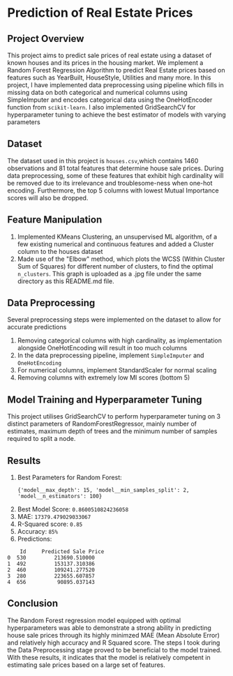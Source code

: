 # Prediction of Real Estate Prices
## Project Overview
This project aims to predict sale prices of real estate using a dataset of known houses and its prices in the housing market. We implement a Random Forest Regression Algorithm to predict Real Estate prices based on features such as YearBuilt, HouseStyle, Utilities and many more.
In this project, I have implemented data preprocessing using pipeline which fills in missing data on both categorical and numerical columns using SimpleImputer and encodes categorical data using the OneHotEncoder function from ```scikit-learn```. I also implemented GridSearchCV for hyperparameter tuning to achieve the best estimator of models with varying parameters
## Dataset
The dataset used in this project is ```houses.csv```,which contains 1460 observations and 81 total features that determine house sale prices. During data preprocessing, some of these features that exhibit high cardinality will be removed due to its irrelevance and troublesome-ness when one-hot encoding. Furthermore, the top 5 columns with lowest Mutual Importance scores will also be dropped.
## Feature Manipulation
1. Implemented KMeans Clustering, an unsupervised ML algorithm, of a few existing numerical and continuous features  and added a Cluster column to the houses dataset
2. Made use of the "Elbow" method, which plots the WCSS (Within Cluster Sum of Squares) for different number of clusters, to find the optimal ```n_clusters```. This graph is uploaded as a .jpg file under the same directory as this README.md file. 
## Data Preprocessing
Several preprocessing steps were implemented on the dataset to allow for accurate predictions
1. Removing categorical columns with high cardinality, as implementation alongside OneHotEncoding will result in too much columns
2. In the data preprocessing pipeline, implement ```SimpleImputer``` and ```OneHotEncoding```
3. For numerical columns, implement StandardScaler for normal scaling
4. Removing columns with extremely low MI scores (bottom 5)
   
## Model Training and Hyperparameter Tuning
This project utilises GridSearchCV to perform hyperparameter tuning on 3 distinct parameters of RandomForestRegressor, mainly number of estimates, maximum depth of trees and the minimum number of samples required to split a node.
## Results
1. Best Parameters for Random Forest:
   ```
   {'model__max_depth': 15, 'model__min_samples_split': 2, 'model__n_estimators': 100}
   ```
2. Best Model Score: ```0.8600510824236058```
3. MAE: ```17379.479029033067```
4. R-Squared score: ```0.85```
5. Accuracy: ```85%```
6. Predictions:
```
    Id     Predicted Sale Price
0  530         213690.510000
1  492         153137.310386
2  460         109241.277520
3  280         223655.607857
4  656          90895.037143
```
## Conclusion
The Random Forest regression model equipped with optimal hyperparameters was able to demonstrate a strong ability in predicting house sale prices through its highly minimzed MAE (Mean Absolute Error) and relatively high accuracy and R Squared score. The steps I took during the Data Preprocessing stage proved to be beneficial to the model trained. With these results, it indicates that the model is relatively competent in estimating sale prices based on a large set of features.
